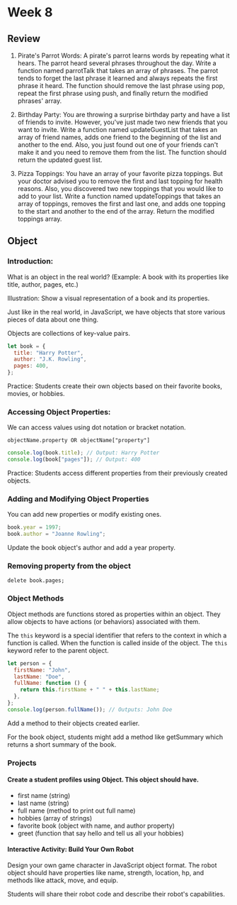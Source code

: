 # Week 8

## Review

1. Pirate's Parrot Words: A pirate's parrot learns words by repeating what it hears. The parrot heard several phrases throughout the day. Write a function named parrotTalk that takes an array of phrases. The parrot tends to forget the last phrase it learned and always repeats the first phrase it heard. The function should remove the last phrase using pop, repeat the first phrase using push, and finally return the modified phrases' array.

2. Birthday Party: You are throwing a surprise birthday party and have a list of friends to invite. However, you've just made two new friends that you want to invite. Write a function named updateGuestList that takes an array of friend names, adds one friend to the beginning of the list and another to the end. Also, you just found out one of your friends can't make it and you need to remove them from the list. The function should return the updated guest list.

3. Pizza Toppings: You have an array of your favorite pizza toppings. But your doctor advised you to remove the first and last topping for health reasons. Also, you discovered two new toppings that you would like to add to your list. Write a function named updateToppings that takes an array of toppings, removes the first and last one, and adds one topping to the start and another to the end of the array. Return the modified toppings array.

## Object

### Introduction:

What is an object in the real world? (Example: A book with its properties like title, author, pages, etc.)

Illustration: Show a visual representation of a book and its properties.

Just like in the real world, in JavaScript, we have objects that store various pieces of data about one thing.

Objects are collections of key-value pairs.

```js
let book = {
  title: "Harry Potter",
  author: "J.K. Rowling",
  pages: 400,
};
```

Practice: Students create their own objects based on their favorite books, movies, or hobbies.

### Accessing Object Properties:

We can access values using dot notation or bracket notation.

`objectName.property OR objectName["property"]`

```js
console.log(book.title); // Output: Harry Potter
console.log(book["pages"]); // Output: 400
```

Practice: Students access different properties from their previously created objects.

### Adding and Modifying Object Properties

You can add new properties or modify existing ones.

```js
book.year = 1997;
book.author = "Joanne Rowling";
```

Update the book object's author and add a year property.

### Removing property from the object

```
delete book.pages;
```

### Object Methods

Object methods are functions stored as properties within an object. They allow objects to have actions (or behaviors) associated with them.

The `this` keyword is a special identifier that refers to the context in which a function is called. When the function is called inside of the object. The `this` keyword refer to the parent object.

```js
let person = {
  firstName: "John",
  lastName: "Doe",
  fullName: function () {
    return this.firstName + " " + this.lastName;
  },
};
console.log(person.fullName()); // Outputs: John Doe
```

Add a method to their objects created earlier.

For the book object, students might add a method like getSummary which returns a short summary of the book.

### Projects

#### Create a student profiles using Object. This object should have.

- first name (string)
- last name (string)
- full name (method to print out full name)
- hobbies (array of strings)
- favorite book (object with name, and author property)
- greet (function that say hello and tell us all your hobbies)

#### Interactive Activity: Build Your Own Robot

Design your own game character in JavaScript object format.
The robot object should have properties like name, strength, location, hp, and methods like attack, move, and equip.

Students will share their robot code and describe their robot's capabilities.
